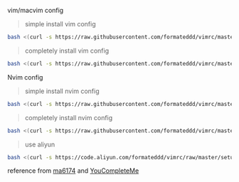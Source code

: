 vim/macvim config

> simple install vim config
```sh
bash <(curl -s https://raw.githubusercontent.com/formateddd/vimrc/master/setup.sh) 0
```

> completely install vim config
```sh
bash <(curl -s https://raw.githubusercontent.com/formateddd/vimrc/master/setup.sh) 1
```

Nvim config

> simple install nvim config
```sh
bash <(curl -s https://raw.githubusercontent.com/formateddd/vimrc/master/setup.sh) 2
```

> completely install nvim config
```sh
bash <(curl -s https://raw.githubusercontent.com/formateddd/vimrc/master/setup.sh) 3
```


> use aliyun
```sh
bash <(curl -s https://code.aliyun.com/formateddd/vimrc/raw/master/setup.sh) 3
```
reference from [ma6174](https://github.com/ma6174/vim-deprecated) and [YouCompleteMe](https://github.com/Valloric/YouCompleteMe/wiki/Building-Vim-from-source)
